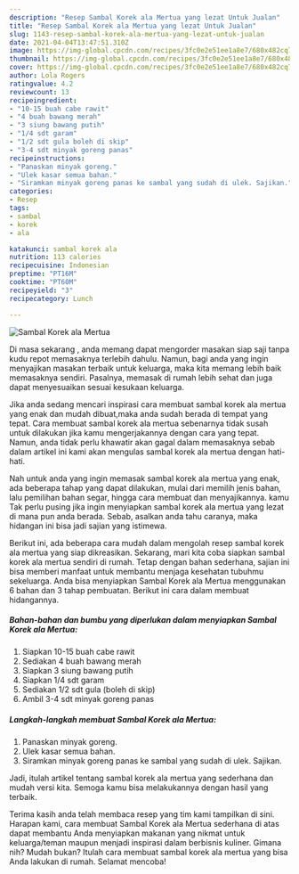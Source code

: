 ```yaml
---
description: "Resep Sambal Korek ala Mertua yang lezat Untuk Jualan"
title: "Resep Sambal Korek ala Mertua yang lezat Untuk Jualan"
slug: 1143-resep-sambal-korek-ala-mertua-yang-lezat-untuk-jualan
date: 2021-04-04T13:47:51.310Z
image: https://img-global.cpcdn.com/recipes/3fc0e2e51ee1a8e7/680x482cq70/sambal-korek-ala-mertua-foto-resep-utama.jpg
thumbnail: https://img-global.cpcdn.com/recipes/3fc0e2e51ee1a8e7/680x482cq70/sambal-korek-ala-mertua-foto-resep-utama.jpg
cover: https://img-global.cpcdn.com/recipes/3fc0e2e51ee1a8e7/680x482cq70/sambal-korek-ala-mertua-foto-resep-utama.jpg
author: Lola Rogers
ratingvalue: 4.2
reviewcount: 13
recipeingredient:
- "10-15 buah cabe rawit"
- "4 buah bawang merah"
- "3 siung bawang putih"
- "1/4 sdt garam"
- "1/2 sdt gula boleh di skip"
- "3-4 sdt minyak goreng panas"
recipeinstructions:
- "Panaskan minyak goreng."
- "Ulek kasar semua bahan."
- "Siramkan minyak goreng panas ke sambal yang sudah di ulek. Sajikan."
categories:
- Resep
tags:
- sambal
- korek
- ala

katakunci: sambal korek ala 
nutrition: 113 calories
recipecuisine: Indonesian
preptime: "PT16M"
cooktime: "PT60M"
recipeyield: "3"
recipecategory: Lunch

---
```



![Sambal Korek ala Mertua](https://img-global.cpcdn.com/recipes/3fc0e2e51ee1a8e7/680x482cq70/sambal-korek-ala-mertua-foto-resep-utama.jpg)

Di masa  sekarang , anda memang dapat mengorder masakan siap saji tanpa kudu repot memasaknya terlebih dahulu. Namun, bagi anda yang ingin menyajikan masakan terbaik untuk keluarga, maka kita memang lebih baik memasaknya sendiri. Pasalnya, memasak di rumah lebih sehat dan juga dapat menyesuaikan sesuai kesukaan keluarga.

Jika anda sedang mencari inspirasi cara membuat sambal korek ala mertua yang enak dan mudah dibuat,maka anda sudah berada di tempat yang tepat. Cara membuat sambal korek ala mertua  sebenarnya tidak susah untuk dilakukan jika kamu mengerjakannya dengan cara yang tepat. Namun, anda tidak perlu khawatir akan gagal dalam memasaknya 
sebab dalam artikel ini kami akan mengulas sambal korek ala mertua dengan hati-hati.  



Nah untuk anda yang ingin memasak sambal korek ala mertua yang enak, ada beberapa tahap yang dapat dilakukan, mulai dari memilih jenis bahan, lalu pemilihan bahan segar, hingga cara membuat dan menyajikannya. kamu Tak perlu pusing jika ingin menyiapkan sambal korek ala mertua yang lezat di mana pun anda berada. Sebab, asalkan anda  tahu caranya, maka hidangan ini bisa jadi sajian yang istimewa.

Berikut ini, ada beberapa cara mudah dalam mengolah resep sambal korek ala mertua yang siap dikreasikan. Sekarang, mari kita coba siapkan sambal korek ala mertua sendiri di rumah. Tetap dengan bahan sederhana, sajian ini bisa memberi manfaat untuk membantu menjaga kesehatan tubuhmu sekeluarga. Anda bisa menyiapkan Sambal Korek ala Mertua menggunakan 6 bahan dan 3 tahap pembuatan. Berikut ini cara dalam membuat hidangannya.

<!--inarticleads1-->

##### Bahan-bahan dan bumbu yang diperlukan dalam menyiapkan Sambal Korek ala Mertua:

1. Siapkan 10-15 buah cabe rawit
1. Sediakan 4 buah bawang merah
1. Siapkan 3 siung bawang putih
1. Siapkan 1/4 sdt garam
1. Sediakan 1/2 sdt gula (boleh di skip)
1. Ambil 3-4 sdt minyak goreng panas




<!--inarticleads2-->

##### Langkah-langkah membuat Sambal Korek ala Mertua:

1. Panaskan minyak goreng.
1. Ulek kasar semua bahan.
1. Siramkan minyak goreng panas ke sambal yang sudah di ulek. Sajikan.




Jadi, itulah artikel tentang  sambal korek ala mertua  yang sederhana dan mudah versi kita. Semoga kamu bisa melakukannya dengan hasil yang terbaik. 

Terima kasih anda telah membaca resep yang tim kami tampilkan di sini. Harapan kami, cara membuat  Sambal Korek ala Mertua sederhana di atas dapat membantu Anda menyiapkan makanan yang nikmat untuk keluarga/teman maupun menjadi inspirasi dalam berbisnis kuliner. Gimana nih? Mudah bukan? Itulah cara membuat sambal korek ala mertua yang bisa Anda lakukan di rumah. Selamat mencoba!


